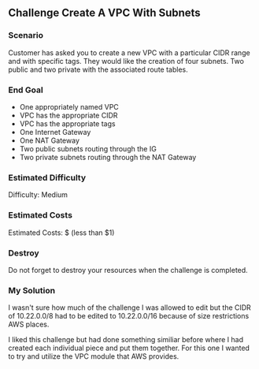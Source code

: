 ## Challenge Create A VPC With Subnets

### Scenario

Customer has asked you to create a new VPC with a particular CIDR range and with specific tags.  They would like the creation of four subnets.  Two public and two private with the associated route tables.

### End Goal

- One appropriately named VPC
- VPC has the appropriate CIDR
- VPC has the appropriate tags
- One Internet Gateway
- One NAT Gateway
- Two public subnets routing through the IG
- Two private subnets routing through the NAT Gateway

### Estimated Difficulty

Difficulty: Medium

### Estimated Costs

Estimated Costs: $ (less than $1)

### Destroy

Do not forget to destroy your resources when the challenge is completed.

### My Solution

I wasn't sure how much of the challenge I was allowed to edit but the CIDR of 10.22.0.0/8 had to be edited to 10.22.0.0/16 because of size restrictions AWS places.

I liked this challenge but had done something similiar before where I had created each individual piece and put them together.  For this one I wanted to try and utilize the VPC module that AWS provides.